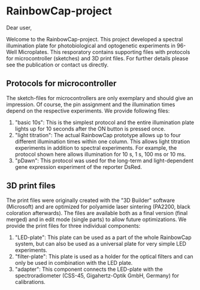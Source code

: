 # RainbowCap-project
Dear user,

Welcome to the RainbowCap-project. This project developed a spectral illumination plate for photobiological and optogenetic experiments in 96-Well Microplates. This resporatory contains supporting files with protocols for microcontroller (sketches) and 3D print files. For further details please see the publication or contact us directly.

## Protocols for microcontroller
The sketch-files for microcontrollers are only exemplary and should give an impression. Of course, the pin assignment and the illumination times depend on the respective experiments. We provide following files:
1. "basic 10s": This is the simplest protocol and the entire illumination plate lights up for 10 seconds after the ON button is pressed once.
2. "light titration": The actual RainbowCap prototype allows up to four different illumination times within one column. This allows light titration experiments in addition to spectral experiments. For example, the protocol shown here allows illumination for 10 s, 1 s, 100 ms or 10 ms.
3. "pDawn": This protocol was used for the long-term and light-dependent gene expression experiment of the reporter DsRed.

## 3D print files
The print files were originally created with the "3D Builder" software (Microsoft) and are optimized for polyamide laser sintering (PA2200, black coloration afterwards). The files are available both as a final version (final merged) and in edit mode (single parts) to allow future optimizations. We provide the print files for three individual components:
1. "LED-plate": This plate can be used as a part of the whole RainbowCap system, but can also be used as a universal plate for very simple LED experiments.
2. "filter-plate": This plate is used as a holder for the optical filters and can only be used in combination with the LED plate.
3. "adapter": This component connects the LED-plate with the spectroradiometer (CSS-45, Gigahertz-Optik GmbH, Germany) for calibrations.
